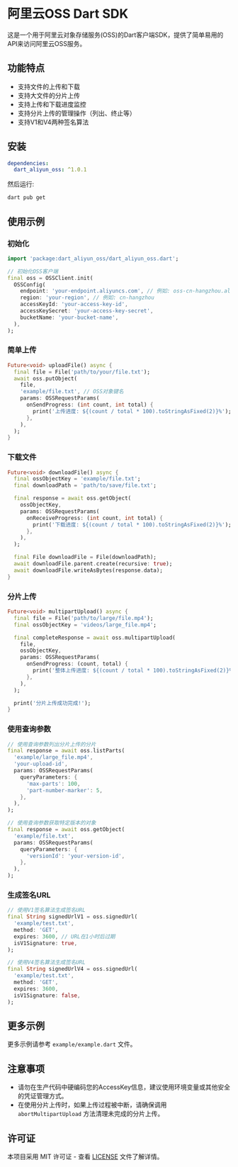 # 阿里云OSS Dart SDK

这是一个用于阿里云对象存储服务(OSS)的Dart客户端SDK，提供了简单易用的API来访问阿里云OSS服务。

## 功能特点

- 支持文件的上传和下载
- 支持大文件的分片上传
- 支持上传和下载进度监控
- 支持分片上传的管理操作（列出、终止等）
- 支持V1和V4两种签名算法

## 安装

```yaml
dependencies:
  dart_aliyun_oss: ^1.0.1
```

然后运行:

```bash
dart pub get
```

## 使用示例

### 初始化

```dart
import 'package:dart_aliyun_oss/dart_aliyun_oss.dart';

// 初始化OSS客户端
final oss = OSSClient.init(
  OSSConfig(
    endpoint: 'your-endpoint.aliyuncs.com', // 例如: oss-cn-hangzhou.aliyuncs.com
    region: 'your-region', // 例如: cn-hangzhou
    accessKeyId: 'your-access-key-id',
    accessKeySecret: 'your-access-key-secret',
    bucketName: 'your-bucket-name',
  ),
);
```

### 简单上传

```dart
Future<void> uploadFile() async {
  final file = File('path/to/your/file.txt');
  await oss.putObject(
    file,
    'example/file.txt', // OSS对象键名
    params: OSSRequestParams(
      onSendProgress: (int count, int total) {
        print('上传进度: ${(count / total * 100).toStringAsFixed(2)}%');
      },
    ),
  );
}
```

### 下载文件

```dart
Future<void> downloadFile() async {
  final ossObjectKey = 'example/file.txt';
  final downloadPath = 'path/to/save/file.txt';

  final response = await oss.getObject(
    ossObjectKey,
    params: OSSRequestParams(
      onReceiveProgress: (int count, int total) {
        print('下载进度: ${(count / total * 100).toStringAsFixed(2)}%');
      },
    ),
  );

  final File downloadFile = File(downloadPath);
  await downloadFile.parent.create(recursive: true);
  await downloadFile.writeAsBytes(response.data);
}
```

### 分片上传

```dart
Future<void> multipartUpload() async {
  final file = File('path/to/large/file.mp4');
  final ossObjectKey = 'videos/large_file.mp4';

  final completeResponse = await oss.multipartUpload(
    file,
    ossObjectKey,
    params: OSSRequestParams(
      onSendProgress: (count, total) {
        print('整体上传进度: ${(count / total * 100).toStringAsFixed(2)}%');
      },
    ),
  );

  print('分片上传成功完成!');
}
```

### 使用查询参数

```dart
// 使用查询参数列出分片上传的分片
final response = await oss.listParts(
  'example/large_file.mp4',
  'your-upload-id',
  params: OSSRequestParams(
    queryParameters: {
      'max-parts': 100,
      'part-number-marker': 5,
    },
  ),
);

// 使用查询参数获取特定版本的对象
final response = await oss.getObject(
  'example/file.txt',
  params: OSSRequestParams(
    queryParameters: {
      'versionId': 'your-version-id',
    },
  ),
);
```

### 生成签名URL

```dart
// 使用V1签名算法生成签名URL
final String signedUrlV1 = oss.signedUrl(
  'example/test.txt',
  method: 'GET',
  expires: 3600, // URL在1小时后过期
  isV1Signature: true,
);

// 使用V4签名算法生成签名URL
final String signedUrlV4 = oss.signedUrl(
  'example/test.txt',
  method: 'GET',
  expires: 3600,
  isV1Signature: false,
);
```

## 更多示例

更多示例请参考 `example/example.dart` 文件。

## 注意事项

- 请勿在生产代码中硬编码您的AccessKey信息，建议使用环境变量或其他安全的凭证管理方式。
- 在使用分片上传时，如果上传过程被中断，请确保调用 `abortMultipartUpload` 方法清理未完成的分片上传。

## 许可证

本项目采用 MIT 许可证 - 查看 [LICENSE](LICENSE) 文件了解详情。
